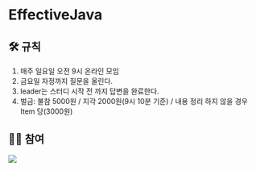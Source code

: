 # EffectiveJava

## 🛠 규칙
1. 매주 일요일 오전 9시 온라인 모임
2. 금요일 자정까지 질문을 올린다.
3. leader는 스터디 시작 전 까지 답변을 완료한다.
4. 벌금: 불참 5000원 / 지각 2000원(9시 10분 기준) / 내용 정리 하지 않을 경우 Item 당(3000원)
## 👯‍♂️ 참여
<a href="https://github.com/AskMePlz/EffectiveJava/graphs/contributors">
  <img src="https://contrib.rocks/image?repo=AskMePlz/EffectiveJava" />
</a>
